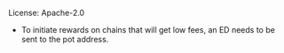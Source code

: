 License: Apache-2.0


* To initiate rewards on chains that will get low fees, an ED needs to be sent to the pot address.
